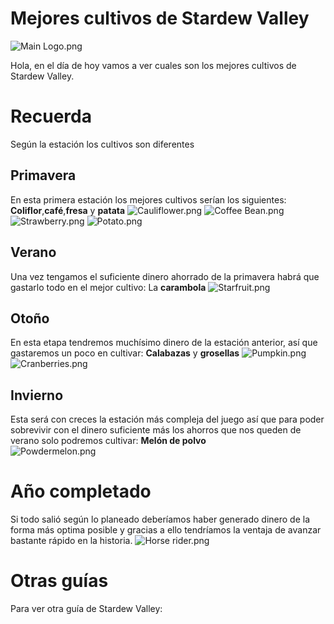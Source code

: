 # Mejores cultivos de Stardew Valley


   ![Main Logo.png](https://stardewvalleywiki.com/mediawiki/images/6/68/Main_Logo.png)
  
   Hola, en el día de hoy vamos a ver cuales son los mejores cultivos de Stardew Valley.
#  Recuerda

Según la estación los cultivos son diferentes

## Primavera

En esta primera estación los mejores cultivos serían los siguientes:
 **Coliflor**,**café**,**fresa** y **patata**
 ![Cauliflower.png](https://stardewvalleywiki.com/mediawiki/images/a/aa/Cauliflower.png) ![Coffee Bean.png](https://stardewvalleywiki.com/mediawiki/images/3/33/Coffee_Bean.png) ![Strawberry.png](https://stardewvalleywiki.com/mediawiki/images/6/6d/Strawberry.png) ![Potato.png](https://stardewvalleywiki.com/mediawiki/images/c/c2/Potato.png)

## Verano

Una vez tengamos el suficiente dinero ahorrado de la primavera habrá que gastarlo todo en el mejor cultivo:
La **carambola**
![Starfruit.png](https://stardewvalleywiki.com/mediawiki/images/d/db/Starfruit.png)

## Otoño

En esta etapa tendremos muchísimo dinero de la estación anterior, así que gastaremos un poco en cultivar:
**Calabazas** y **grosellas**
![Pumpkin.png](https://stardewvalleywiki.com/mediawiki/images/6/64/Pumpkin.png) ![Cranberries.png](https://stardewvalleywiki.com/mediawiki/images/6/6e/Cranberries.png)

## Invierno

Esta será con creces la estación más compleja del juego así que para poder sobrevivir con el dinero suficiente más los ahorros que nos queden de verano solo podremos cultivar:
**Melón de polvo**                
![Powdermelon.png](https://stardewvalleywiki.com/mediawiki/images/a/aa/Powdermelon.png)

# Año completado

Si todo salió según lo planeado deberíamos haber generado dinero de la forma más optima posible y gracias a ello tendríamos la ventaja de avanzar bastante rápido en la historia.
![Horse rider.png](https://stardewvalleywiki.com/mediawiki/images/a/af/Horse_rider.png)


# Otras guías

Para ver otra guía de Stardew Valley:



